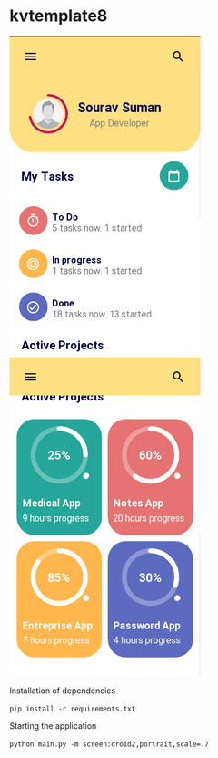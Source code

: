 # kvtemplate8


![](assets/screen1.png)
![](assets/screen2.png)


Installation of dependencies

`pip install -r requirements.txt`

Starting the application

`python main.py -m screen:droid2,portrait,scale=.7`
